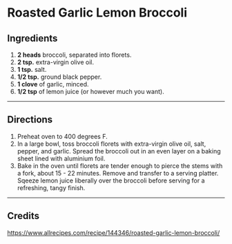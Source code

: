 # Roasted Garlic Lemon Broccoli

## Ingredients

1. **2 heads** broccoli, separated into florets.
1. **2 tsp.** extra-virgin olive oil.
1. **1 tsp.** salt.
1. **1/2 tsp.** ground black pepper.
1. **1 clove** of garlic, minced.
1. **1/2 tsp** of lemon juice (or however much you want).

---

## Directions

1. Preheat oven to 400 degrees F.
1. In a large bowl, toss broccoli florets with extra-virgin olive oil, salt, pepper, and garlic. Spread the broccoli out in an even layer on a baking sheet lined with aluminium foil.
1. Bake in the oven until florets are tender enough to pierce the stems with a fork, about 15 - 22 minutes. Remove and transfer to a serving platter. Sqeeze lemon juice liberally over the broccoli before serving for a refreshing, tangy finish.

---

## Credits

https://www.allrecipes.com/recipe/144346/roasted-garlic-lemon-broccoli/